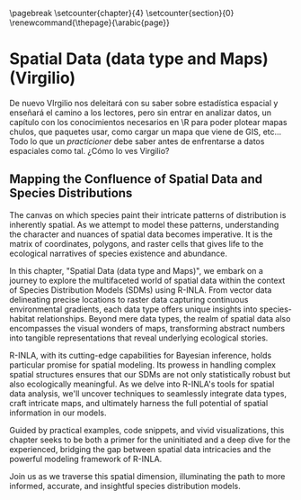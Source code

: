
\pagebreak 
\setcounter{chapter}{4}
\setcounter{section}{0}
\renewcommand{\thepage}{\arabic{page}}

# Spatial Data  (data type and Maps) (Virgilio)

De nuevo VIrgilio nos deleitará con su saber sobre estadística espacial y enseñará el camino a los lectores, pero sin entrar en analizar datos, un capítulo  con los conocimientos necesarios en \R para poder plotear mapas chulos, que paquetes usar, como cargar un mapa que viene de GIS, etc... Todo lo que un *practicioner* debe saber antes de enfrentarse a datos espaciales como tal. ¿Cómo lo ves Virgilio?

##  Mapping the Confluence of Spatial Data and Species Distributions 


The canvas on which species paint their intricate patterns of distribution is inherently spatial. As we attempt to model these patterns, understanding the character and nuances of spatial data becomes imperative. It is the matrix of coordinates, polygons, and raster cells that gives life to the ecological narratives of species existence and abundance.

In this chapter, "Spatial Data (data type and Maps)", we embark on a journey to explore the multifaceted world of spatial data within the context of Species Distribution Models (SDMs) using R-INLA. From vector data delineating precise locations to raster data capturing continuous environmental gradients, each data type offers unique insights into species-habitat relationships. Beyond mere data types, the realm of spatial data also encompasses the visual wonders of maps, transforming abstract numbers into tangible representations that reveal underlying ecological stories.

R-INLA, with its cutting-edge capabilities for Bayesian inference, holds particular promise for spatial modeling. Its prowess in handling complex spatial structures ensures that our SDMs are not only statistically robust but also ecologically meaningful. As we delve into R-INLA's tools for spatial data analysis, we'll uncover techniques to seamlessly integrate data types, craft intricate maps, and ultimately harness the full potential of spatial information in our models.

Guided by practical examples, code snippets, and vivid visualizations, this chapter seeks to be both a primer for the uninitiated and a deep dive for the experienced, bridging the gap between spatial data intricacies and the powerful modeling framework of R-INLA.

Join us as we traverse this spatial dimension, illuminating the path to more informed, accurate, and insightful species distribution models.

